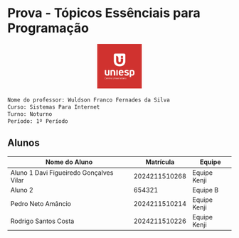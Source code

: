 # Prova - Tópicos Essênciais para Programação
<div style="text-align: center;">
    <img src="image.png" alt="uniesp" width="100">
</div>

```
Nome do professor: Wuldson Franco Fernades da Silva
Curso: Sistemas Para Internet
Turno: Noturno
Período: 1º Período
```


## Alunos

| Nome do Aluno  | Matrícula | Equipe   |
|----------------|-----------|----------|
| Aluno 1  Davi Figueiredo Gonçalves Vilar | 2024211510268 | Equipe Kenji |
| Aluno 2        | 654321    | Equipe B |
| Pedro Neto Amâncio | 2024211510214 | Equipe Kenji |
| Rodrigo Santos Costa        | 2024211510226    | Equipe Kenji |
<!-- Adicione mais alunos aqui -->
